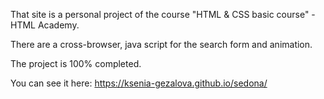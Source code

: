 That site is a personal project of the course "HTML & CSS basic course" - HTML Academy. 


There are a cross-browser, java script for the search form and animation.

The project is 100% completed. 

You can see it here:  https://ksenia-gezalova.github.io/sedona/
